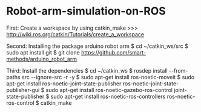 # Robot-arm-simulation-on-ROS


First: Create a workspace by using catkin_make >>> http://wiki.ros.org/catkin/Tutorials/create_a_workspace

Second: Installing the package arduino robot arm
$ cd ~/catkin_ws/src 
$ sudo apt install git 
$ git clone https://github.com/smart-methods/arduino_robot_arm

Third: Install the dependencies
$ cd ~/catkin_ws
$ rosdep install --from-paths src --ignore-src -r -y
$ sudo apt-get install ros-noetic-moveit 
$ sudo apt-get install ros-noetic-joint-state-publisher ros-noetic-joint-state-publisher-gui
$ sudo apt-get install ros-noetic-gazebo-ros-control joint-state-publisher
$ sudo apt-get install ros-noetic-ros-controllers ros-noetic-ros-control
$ catkin_make




